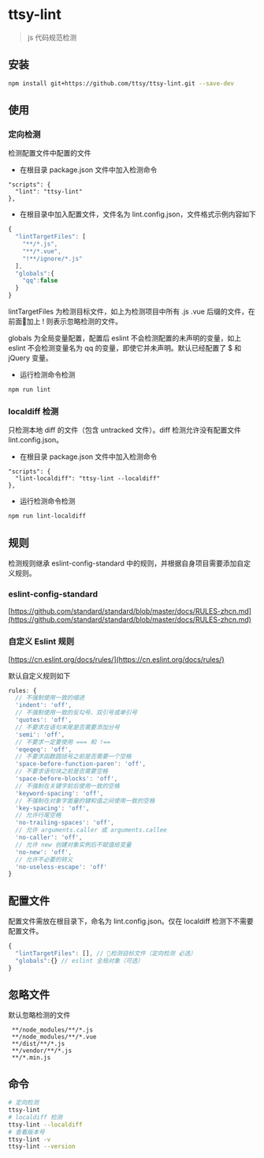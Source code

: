 # ttsy-lint

> js 代码规范检测

## 安装

``` bash
npm install git+https://github.com/ttsy/ttsy-lint.git --save-dev
```
## 使用

### 定向检测

检测配置文件中配置的文件

- 在根目录 package.json 文件中加入检测命令 

```
"scripts": {
  "lint": "ttsy-lint"
},
```

- 在根目录中加入配置文件，文件名为 lint.config.json，文件格式示例内容如下

```js
{
  "lintTargetFiles": [
    "**/*.js",
    "**/*.vue",
    "!**/ignore/*.js"
  ],
  "globals":{
    "qq":false
  }
}
```

lintTargetFiles 为检测目标文件，如上为检测项目中所有 .js .vue 后缀的文件，在前面加上 ! 则表示忽略检测的文件。

globals 为全局变量配置，配置后 eslint 不会检测配置的未声明的变量，如上 eslint 不会检测变量名为 qq 的变量，即使它并未声明。默认已经配置了 $ 和 jQuery 变量。

- 运行检测命令检测

``` bash
npm run lint
```

### localdiff 检测

只检测本地 diff 的文件（包含 untracked 文件）。diff 检测允许没有配置文件 lint.config.json。

- 在根目录 package.json 文件中加入检测命令 

```
"scripts": {
  "lint-localdiff": "ttsy-lint --localdiff"
},
```

- 运行检测命令检测

``` bash
npm run lint-localdiff
```

## 规则

检测规则继承 eslint-config-standard 中的规则，并根据自身项目需要添加自定义规则。

### eslint-config-standard
[https://github.com/standard/standard/blob/master/docs/RULES-zhcn.md](https://github.com/standard/standard/blob/master/docs/RULES-zhcn.md)

### 自定义 Eslint 规则

[https://cn.eslint.org/docs/rules/](https://cn.eslint.org/docs/rules/)

默认自定义规则如下

```js
rules: {
  // 不强制使用一致的缩进
  'indent': 'off',
  // 不强制使用一致的反勾号、双引号或单引号
  'quotes': 'off',
  // 不要求在语句末尾是否需要添加分号
  'semi': 'off',
  // 不要求一定要使用 === 和 !==
  'eqeqeq': 'off',
  // 不要求函数圆括号之前是否需要一个空格
  'space-before-function-paren': 'off',
  // 不要求语句块之前是否需要空格
  'space-before-blocks': 'off',
  // 不强制在关键字前后使用一致的空格
  'keyword-spacing': 'off',
  // 不强制在对象字面量的键和值之间使用一致的空格
  'key-spacing': 'off',
  // 允许行尾空格
  'no-trailing-spaces': 'off',
  // 允许 arguments.caller 或 arguments.callee
  'no-caller': 'off',
  // 允许 new 创建对象实例后不赋值给变量
  'no-new': 'off',
  // 允许不必要的转义
  'no-useless-escape': 'off'
}
```

## 配置文件

配置文件需放在根目录下，命名为 lint.config.json。仅在 localdiff 检测下不需要配置文件。

```js
{
  "lintTargetFiles": [], // 检测目标文件（定向检测 必选）
  "globals":{} // eslint 全局对象（可选）
}
```

## 忽略文件

默认忽略检测的文件

```
 **/node_modules/**/*.js
 **/node_modules/**/*.vue
 **/dist/**/*.js
 **/vendor/**/*.js
 **/*.min.js
```

## 命令

``` bash
# 定向检测
ttsy-lint
# localdiff 检测
ttsy-lint --localdiff
# 查看版本号
ttsy-lint -v
ttsy-lint --version
```